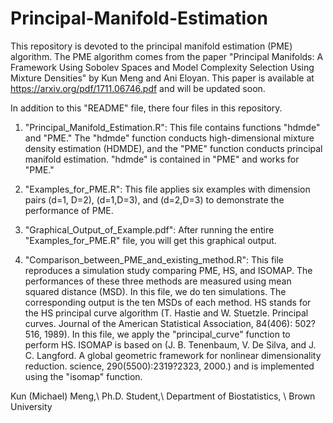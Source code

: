# Principal-Manifold-Estimation

This repository is devoted to the principal manifold estimation (PME) algorithm. The PME algorithm comes from the paper "Principal Manifolds: A Framework Using Sobolev Spaces and Model Complexity Selection Using Mixture Densities" by Kun Meng and Ani Eloyan. This paper is available at https://arxiv.org/pdf/1711.06746.pdf and will be updated soon. 

In addition to this "README" file, there four files in this repository.

1. "Principal_Manifold_Estimation.R": This file contains functions "hdmde" and "PME." The "hdmde" function conducts high-dimensional mixture density estimation (HDMDE), and the "PME" function conducts principal manifold estimation. "hdmde" is contained in "PME" and works for "PME."

2. "Examples_for_PME.R": This file applies six examples with dimension pairs (d=1, D=2), (d=1,D=3), and (d=2,D=3) to demonstrate the performance of PME.

3. "Graphical_Output_of_Example.pdf": After running the entire "Examples_for_PME.R" file, you will get this graphical output.

4. "Comparison_between_PME_and_existing_method.R": This file reproduces a simulation study comparing PME, HS, and ISOMAP. The performances of these three methods are measured using mean squared distance (MSD). In this file, we do ten simulations. The corresponding output is the ten MSDs of each method. HS stands for the HS principal curve algorithm (T. Hastie and W. Stuetzle. Principal curves. Journal of the American Statistical Association, 84(406): 502?516, 1989). In this file, we apply the "principal_curve" function to perform HS. ISOMAP is based on (J. B. Tenenbaum, V. De Silva, and J. C. Langford. A global geometric framework for nonlinear dimensionality reduction. science, 290(5500):2319?2323, 2000.) and is implemented using the "isomap" function. 

Kun (Michael) Meng,\\ 
Ph.D. Student,\\
Department of Biostatistics, \\
Brown University